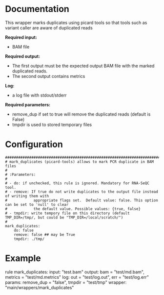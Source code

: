 # Documentation

This wrapper marks duplicates using picard tools so that tools such as variant
caller are aware of duplicated reads

**Required input:**

- BAM file

**Required output:**

- The first output must be the expected output BAM file with the 
  marked duplicated reads.
- The second output contains metrics

**Log:**

- a log file with stdout/stderr

**Required parameters:**

- remove_dup if set to true will remove the duplicated reads (default is False)
- tmpdir is used to stored temporary files


# Configuration


    #############################################################################
    # mark_duplicates (picard-tools) allows to mark PCR duplicate in BAM files
    #
    # :Parameters:
    #
    # - do: if unchecked, this rule is ignored. Mandatory for RNA-SeQC tool.
    # - remove: If true do not write duplicates to the output file instead of writing them with
    #            appropriate flags set.  Default value: false. This option can be set to 'null' to clear
    #            the default value. Possible values: {true, false}
    # - tmpdir: write tempory file on this directory (default TMP_DIR=/tmp/, but could be "TMP_DIR=/local/scratch/")
    #
    mark_duplicates:
        do: false
        remove: false ## may be True
        tmpdir: ./tmp/

# Example


rule mark_duplicates:
    input:
        "test.bam"
    output:
        bam = "test/md.bam",
        metrics = "test/md.metrics"
    log:
        out = "test/log.out",
        err = "test/log.err"
    params:
        remove_dup = "false",
        tmpdir = "test/tmp"
    wrapper:
        "main/wrappers/mark_duplicates"


